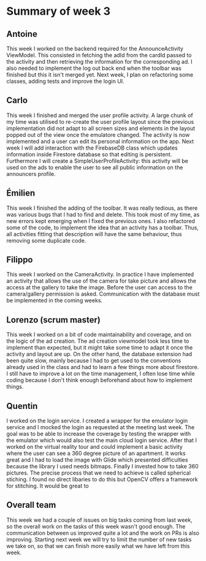 # Summary of week 3

## Antoine

This week I worked on the backend required for the AnnounceActivity ViewModel. This consisted in fetching the adId from the cardId passed to the activity and then retrieving the information for the corresponding ad. I also needed to implement the log out back end when the toolbar was finished but this it isn't merged yet. Next week, I plan on refactoring some classes, adding tests and improve the login UI.
## Carlo
This week I finished and merged the user profile activity. A large chunk of my time was utilised to re-create the user profile layout since the previous implementation did not adapt to all screen sizes and elements in the layout popped out of the view once the emulatore changed. The activity is now implemented and a user can edit its personal information on the app. Next week I will add interaction with the FirebaseDB class which updates information inside Firestore database so that editing is persistent. Furthermore I will create a SimpleUserProfileActivity: this activity will be used on the ads to enable the user to see all public information on the announcers profile.


## Émilien
This week I finished the adding of the toolbar. It was really tedious, as there was various bugs that I had to find and delete. This took most of my time, as new errors kept emerging when I fixed the previous ones. I also refactored some of the code, to implement the idea that an activity has a toolbar. Thus, all activities fitting that description will have the same behaviour, thus removing some duplicate code.


## Filippo
This week I worked on the CameraActivity. In practice I have implemented an activity that allows the use of the camera for take picture and allows the access at the gallery to take the image. Before the user can access to the camera/gallery permission is asked. Communication with the database must be implemented in the coming weeks.


## Lorenzo (scrum master)
This week I worked on a bit of code maintainability and coverage, and on the logic of the ad creation. The ad creation viewmodel took less time to implement than expected, but it might take some time to adapt it once the activity and layout are up. On the other hand, the database extension had been quite slow, mainly because I had to get used to the conventions already used in the class and had to learn a few things more about firestore.
I still have to improve a lot on the time management, I often lose time while coding because I don't think enough beforehand about how to implement things.

## Quentin

I worked on the login service. I created a wrapper for the emulator login service and I mocked the login as requested at the meeting last week. The goal was to be able to increase the coverage 
by testing the wrapper with the emulator which would also test the main cloud login service. 
After that I worked on the virtual reality tour and could implement a basic activity where the user can see a 360 degree picture of an apartment. It works great and I had to load the image with Glide which presented difficulties because the library I used needs bitmaps. 
Finally I invested how to take 360 pictures. The precise process that we need to achieve is called spherical stiching. I found no direct libaries to do this but OpenCV offers a framework for stitching. It would be great to 

## Overall team
This week we had a couple of issues on big tasks coming from last week, so the overall work on the tasks of this week wasn't good enough. The communication between us improved quite a lot and the work on PRs is also improving. Starting next week we will try to limit the number of new tasks we take on, so that we can finish more easily what we have left from this week.
